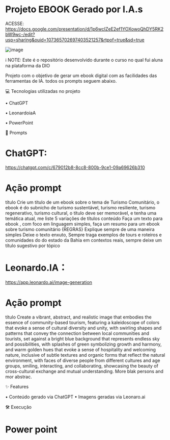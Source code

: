 # Projeto EBOOK Gerado por I.A.s 
ACESSE:
https://docs.google.com/presentation/d/1p6wcIZeE2ef1YOXowoQhDY5RK2bW9wc-/edit?usp=sharing&ouid=107365702697403521257&rtpof=true&sd=true 

![image](https://github.com/user-attachments/assets/299caefc-aba8-49c2-9532-4fca160a5ed1)

ℹ️ NOTE: Este é o repositório desenvolvido durante o curso no qual fui aluna na plataforma da DIO

Projeto com o objetivo de gerar um ebook digital com as facilidades das ferramentas de IA. todos os prompts seguem abaixo.

💻 Tecnologias utilizadas no projeto

•	ChatGPT

•	LeonardoiaA

•	PowerPoint

🧠 Prompts

# ChatGPT: 
https://chatgpt.com/c/679012b8-8cc8-800b-9ce1-09a69626b310 

# Ação	prompt

título	Crie um título de um ebook sobre o tema de Turismo Comunitário, o ebook é do subnicho de turismo sustentável, turismo resiliente, turismo regenerativo, turismo cultural, o título deve ser memorável, e tenha uma temática atual, me liste 5 variações de títulos
conteúdo	Faça um texto para ebook , com foco em linguagem simples, faça um resumo para um ebook sobre turismo comunitário {REGRAS} Explique sempre de uma maneira simples Deixe o texto enxuto, Sempre traga exemplos de tours e roteiros e comunidades do do estado da Bahia em contextos reais, sempre deixe um título sugestivo por tópico

# Leonardo.IA：
https://app.leonardo.ai/image-generation 

# Ação	prompt

título	Create a vibrant, abstract, and realistic image that embodies the essence of community-based tourism, featuring a kaleidoscope of colors that evoke a sense of cultural diversity and unity, with swirling shapes and patterns that convey the connection between local communities and tourists, set against a bright blue background that represents endless sky and possibilities, with splashes of green symbolizing growth and harmony, and warm golden hues that evoke a sense of hospitality and welcoming nature, inclusive of subtle textures and organic forms that reflect the natural environment, with faces of diverse people from different cultures and age groups, smiling, interacting, and collaborating, showcasing the beauty of cross-cultural exchange and mutual understanding. More blak persons and mor abstrac.

✨ Features

•	Conteúdo gerado via ChatGPT
•	Imagens geradas via Leonaro.ai

🛠️ Execução

# Power point



